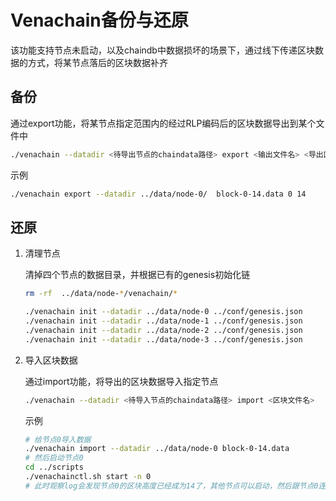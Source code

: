 # Venachain备份与还原

该功能支持节点未启动，以及chaindb中数据损坏的场景下，通过线下传递区块数据的方式，将某节点落后的区块数据补齐

## 备份

通过export功能，将某节点指定范围内的经过RLP编码后的区块数据导出到某个文件中

```bash
./venachain --datadir <待导出节点的chaindata路径> export <输出文件名> <导出区块高度下界> <导出区块高度上界>
```

示例

``` bash
./venachain export --datadir ../data/node-0/  block-0-14.data 0 14
```

## 还原

1. 清理节点

    清掉四个节点的数据目录，并根据已有的genesis初始化链

    ```bash
    rm -rf  ../data/node-*/venachain/*
    ```
    ```bash
    ./venachain init --datadir ../data/node-0 ../conf/genesis.json
    ./venachain init --datadir ../data/node-1 ../conf/genesis.json
    ./venachain init --datadir ../data/node-2 ../conf/genesis.json
    ./venachain init --datadir ../data/node-3 ../conf/genesis.json
    ```

2. 导入区块数据

    通过import功能，将导出的区块数据导入指定节点

    ```bash
    ./venachain --datadir <待导入节点的chaindata路径> import <区块文件名>
    ```

    示例

    ```bash
    # 给节点0导入数据
    ./venachain import --datadir ../data/node-0 block-0-14.data
    # 然后启动节点0
    cd ../scripts
    ./venachainctl.sh start -n 0
    # 此时观察log会发现节点0的区块高度已经成为14了，其他节点可以启动，然后跟节点0连接，同步其数据，最终整个区块链高度都是14了
    ```
